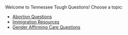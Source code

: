 Welcome to Tennessee Tough Questions! Choose a topic:

- [Abortion Questions](/2025-01-30-Abortion-Questions)
- [Immigration Resources](/2025-02-06-Immigration-Resources)
- [Gender Affirming Care Questions](/2025-02-26-Gender-Affirming-Care-Questions)
